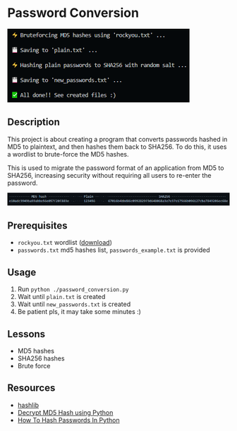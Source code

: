 # Password Conversion

![Demo](https://github.com/karisti/password-conversion/blob/main/demo1.png?raw=true)

## Description
This project is about creating a program that converts passwords hashed in MD5 to plaintext, and then hashes them back to SHA256. To do this, it uses a wordlist to brute-force the MD5 hashes.

This is used to migrate the password format of an application from MD5 to SHA256, increasing security without requiring all users to re-enter the password.

![Demo](https://github.com/karisti/password-conversion/blob/main/demo2.png?raw=true)

## Prerequisites
- `rockyou.txt` wordlist ([download](https://github.com/brannondorsey/naive-hashcat/releases/download/data/rockyou.txt "download"))
- `passwords.txt` md5 hashes list, `passwords_example.txt` is provided

## Usage
1. Run `python ./password_conversion.py`
2. Wait until `plain.txt` is created
3. Wait until `new_passwords.txt` is created
4. Be patient pls, it may take some minutes :)

## Lessons
- MD5 hashes
- SHA256 hashes
- Brute force

## Resources
- [hashlib](https://docs.python.org/3/library/hashlib.html "hashlib")
- [Decrypt MD5 Hash using Python](https://www.youtube.com/watch?v=H_Yx73upCuY "Decrypt MD5 Hash using Python")
- [How To Hash Passwords In Python](https://nitratine.net/blog/post/how-to-hash-passwords-in-python/ "How To Hash Passwords In Python")
